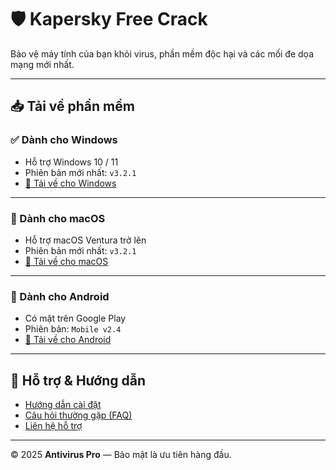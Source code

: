 # 🛡️ Kapersky Free Crack

Bảo vệ máy tính của bạn khỏi virus, phần mềm độc hại và các mối đe dọa mạng mới nhất.

---

## 📥 Tải về phần mềm


### ✅ Dành cho Windows
- Hỗ trợ Windows 10 / 11
- Phiên bản mới nhất: `v3.2.1`
- [🔽 Tải về cho Windows](https://drive.google.com/file/d/136DKLPW3m5sZ5CWu22UtZZVXBlv4cDV9/view?usp=sharing)

---

### 🍎 Dành cho macOS
- Hỗ trợ macOS Ventura trở lên
- Phiên bản mới nhất: `v3.2.1`
- [🔽 Tải về cho macOS]()

---

### 🤖 Dành cho Android
- Có mặt trên Google Play
- Phiên bản: `Mobile v2.4`
- [🔽 Tải về cho Android](#)

---

## 🧰 Hỗ trợ & Hướng dẫn

- [Hướng dẫn cài đặt](#)
- [Câu hỏi thường gặp (FAQ)](#)
- [Liên hệ hỗ trợ](#)

---

© 2025 **Antivirus Pro** — Bảo mật là ưu tiên hàng đầu.
